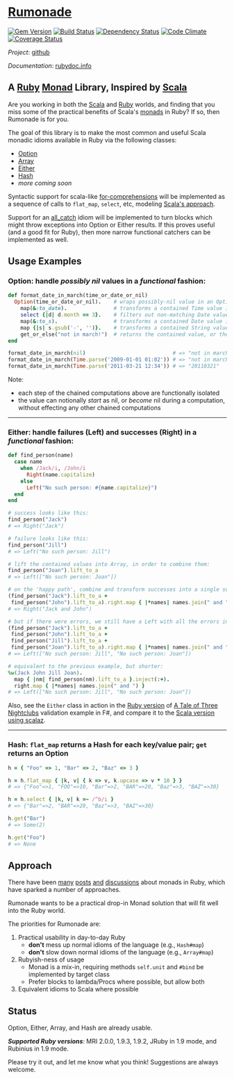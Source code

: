 # [Rumonade](https://rubygems.org/gems/rumonade)

[![Gem Version](https://badge.fury.io/rb/rumonade.png)](http://badge.fury.io/rb/rumonade)
[![Build Status](https://travis-ci.org/ms-ati/rumonade.png)](https://travis-ci.org/ms-ati/rumonade)
[![Dependency Status](https://gemnasium.com/ms-ati/rumonade.png)](https://gemnasium.com/ms-ati/rumonade)
[![Code Climate](https://codeclimate.com/github/ms-ati/rumonade.png)](https://codeclimate.com/github/ms-ati/rumonade)
[![Coverage Status](https://coveralls.io/repos/ms-ati/rumonade/badge.png)](https://coveralls.io/r/ms-ati/rumonade)

*_Project_*: [github](http://github.com/ms-ati/rumonade)

*_Documentation_*: [rubydoc.info](http://rubydoc.info/gems/rumonade/frames)

## A [Ruby](http://www.ruby-lang.org) [Monad](http://en.wikipedia.org/wiki/Monad_\(functional_programming\)) Library, Inspired by [Scala](http://www.scala-lang.org)

Are you working in both the [Scala](http://www.scala-lang.org) and [Ruby](http://www.ruby-lang.org) worlds,
and finding that you miss some of the practical benefits of Scala's
[monads](http://james-iry.blogspot.com/2007/09/monads-are-elephants-part-1.html) in Ruby?
If so, then Rumonade is for you.

The goal of this library is to make the most common and useful Scala monadic idioms available in Ruby via the following classes:
* [Option](http://rubydoc.info/gems/rumonade/Rumonade/Option)
* [Array](http://rubydoc.info/gems/rumonade/Rumonade/ArrayExtensions)
* [Either](http://rubydoc.info/gems/rumonade/Rumonade/Either)
* [Hash](http://rubydoc.info/gems/rumonade/Rumonade/Hash)
* _more coming soon_

Syntactic support for scala-like [for-comprehensions](http://www.scala-lang.org/node/111) will be implemented
as a sequence of calls to `flat_map`, `select`, etc, modeling [Scala's
approach](http://stackoverflow.com/questions/3754089/scala-for-comprehension/3754568#3754568).

Support for an [all_catch](http://www.scala-lang.org/archives/downloads/distrib/files/nightly/docs/library/scala/util/control/Exception$.html)
idiom will be implemented to turn blocks which might throw exceptions into Option or Either
results. If this proves useful (and a good fit for Ruby), then more narrow functional catchers can be implemented as well.

## Usage Examples

### Option: handle _possibly_ _nil_ values in a _functional_ fashion:

```ruby
def format_date_in_march(time_or_date_or_nil)
  Option(time_or_date_or_nil).    # wraps possibly-nil value in an Option monad (Some or None)
    map(&:to_date).               # transforms a contained Time value into a Date value
    select {|d| d.month == 3}.    # filters out non-matching Date values (Some becomes None)
    map(&:to_s).                  # transforms a contained Date value into a String value
    map {|s| s.gsub('-', '')}.    # transforms a contained String value by removing '-'
    get_or_else("not in march!")  # returns the contained value, or the alternative if None
end

format_date_in_march(nil)                            # => "not in march!"
format_date_in_march(Time.parse('2009-01-01 01:02')) # => "not in march!"
format_date_in_march(Time.parse('2011-03-21 12:34')) # => "20110321"
```

Note:
* each step of the chained computations above are functionally isolated
* the value can notionally _start_ as nil, or _become_ nil during a computation, without effecting any other chained computations

---
### Either: handle failures (Left) and successes (Right) in a _functional_ fashion:

```ruby
def find_person(name)
  case name
    when /Jack/i, /John/i
      Right(name.capitalize)
    else
      Left("No such person: #{name.capitalize}")
  end
end

# success looks like this:
find_person("Jack")
# => Right("Jack")

# failure looks like this:
find_person("Jill")
# => Left("No such person: Jill")

# lift the contained values into Array, in order to combine them:
find_person("Joan").lift_to_a
# => Left(["No such person: Joan"])

# on the 'happy path', combine and transform successes into a single success result:
(find_person("Jack").lift_to_a + 
 find_person("John").lift_to_a).right.map { |*names| names.join(" and ") }
# => Right("Jack and John")

# but if there were errors, we still have a Left with all the errors inside:
(find_person("Jack").lift_to_a +
 find_person("John").lift_to_a +
 find_person("Jill").lift_to_a +
 find_person("Joan").lift_to_a).right.map { |*names| names.join(" and ") }
# => Left(["No such person: Jill", "No such person: Joan"])

# equivalent to the previous example, but shorter:
%w(Jack John Jill Joan).
  map { |nm| find_person(nm).lift_to_a }.inject(:+).
  right.map { |*names| names.join(" and ") }
# => Left(["No such person: Jill", "No such person: Joan"])
```

Also, see the `Either` class in action in the [Ruby version](https://gist.github.com/2553490) 
of [A Tale of Three Nightclubs](http://bugsquash.blogspot.com/2012/03/example-of-applicative-validation-in.html)
validation example in F#, and compare it to the [Scala version using scalaz](https://gist.github.com/970717).

---
### Hash: `flat_map` returns a Hash for each key/value pair; `get` returns an Option

```ruby
h = { "Foo" => 1, "Bar" => 2, "Baz" => 3 }

h = h.flat_map { |k, v| { k => v, k.upcase => v * 10 } }
# => {"Foo"=>1, "FOO"=>10, "Bar"=>2, "BAR"=>20, "Baz"=>3, "BAZ"=>30}

h = h.select { |k, v| k =~ /^b/i }
# => {"Bar"=>2, "BAR"=>20, "Baz"=>3, "BAZ"=>30}

h.get("Bar")
# => Some(2)

h.get("Foo")
# => None
```

## Approach

There have been [many](http://moonbase.rydia.net/mental/writings/programming/monads-in-ruby/00introduction.html)
[posts](http://pretheory.wordpress.com/2008/02/14/the-maybe-monad-in-ruby/)
[and](http://www.valuedlessons.com/2008/01/monads-in-ruby-with-nice-syntax.html)
[discussions](http://stackoverflow.com/questions/2709361/monad-equivalent-in-ruby)
about monads in Ruby, which have sparked a number of approaches.

Rumonade wants to be a practical drop-in Monad solution that will fit well into the Ruby world.

The priorities for Rumonade are:

1.  Practical usability in day-to-day Ruby
    *  <b>don't</b> mess up normal idioms of the language (e.g., `Hash#map`)
    *  <b>don't</b> slow down normal idioms of the language (e.g., `Array#map`)
2.  Rubyish-ness of usage
    *  Monad is a mix-in, requiring methods `self.unit` and `#bind` be implemented by target class
    *  Prefer blocks to lambda/Procs where possible, but allow both
3.  Equivalent idioms to Scala where possible

## Status

Option, Either, Array, and Hash are already usable.

<b><em>Supported Ruby versions</em></b>: MRI 2.0.0, 1.9.3, 1.9.2, JRuby in 1.9 mode, and Rubinius in 1.9 mode.

Please try it out, and let me know what you think! Suggestions are always welcome.
